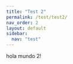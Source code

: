 ```yaml
---
title: "Test 2"
permalink: /test/test2/
nav_order: 2
layout: default
sidebar:
  nav: "test"
---
```


hola mundo 2!

